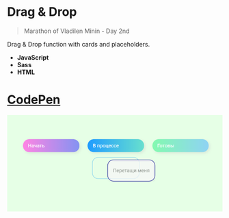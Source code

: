 # Drag & Drop

>Marathon of Vladilen Minin - Day 2nd

Drag & Drop function with cards and placeholders.

<b>
  
* JavaScript
* Sass
* HTML
  
</b>

# [CodePen](https://codepen.io/jeyefendi/pen/poVXxYe)
![Logo](/COVER.png)

